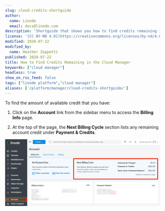 ```yaml
---
slug: cloud-credits-shortguide
author:
  name: Linode
  email: docs@linode.com
description: 'Shortguide that shows you how to find credits remaining in the Cloud Manager.'
license: '[CC BY-ND 4.0](https://creativecommons.org/licenses/by-nd/4.0)'
modified: 2020-07-22
modified_by:
  name: Heather Zoppetti
published: 2020-07-22
title: How to Find Credits Remaining in the Cloud Manager
keywords: ["cloud manager"]
headless: true
show_on_rss_feed: false
tags: ["linode platform","cloud manager"]
aliases: ['/platform/manager/cloud-credits-shortguide/']
---
```


To find the amount of available credit that you have:

1. Click on the **Account** link from the sidebar menu to access the **Billing Info** page.

1. At the top of the page, the **Next Billing Cycle** section lists any remaining account credit under **Payment & Credits**.

![Credits Listed under Current Balance](classic-to-cloud-credits-applied.png "Credits Listed under Current Balance")

